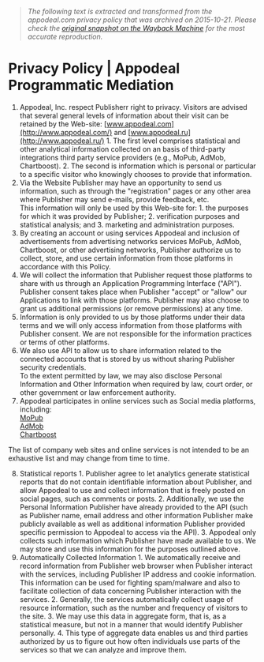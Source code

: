 > *The following text is extracted and transformed from the appodeal.com privacy policy that was archived on 2015-10-21. Please check the [original snapshot on the Wayback Machine](https://web.archive.org/web/20151021061759id_/http%3A//www.appodeal.com/privacy-policy) for the most accurate reproduction.*

# Privacy Policy | Appodeal Programmatic Mediation

  1. Appodeal, Inc. respect Publisherr right to privacy. Visitors are advised that several general levels of information about their visit can be retained by the Web-site: [www.appodeal.com](http://www.appodeal.com/) and [www.appodeal.ru](http://www.appodeal.ru/)
    1. The first level comprises statistical and other analytical information collected on an basis of third-party integrations third party service providers (e.g., MoPub, AdMob, Chartboost).
    2. The second is information which is personal or particular to a specific visitor who knowingly chooses to provide that information.
  2. Via the Website Publisher may have an opportunity to send us information, such as through the "registration" pages or any other area where Publisher may send e-mails, provide feedback, etc.  
This information will only be used by this Web-site for: 
    1. the purposes for which it was provided by Publisher;
    2. verification purposes and statistical analysis; and
    3. marketing and administration purposes.
  3. By creating an account or using services Appodeal and inclusion of advertisements from advertising networks services MoPub, AdMob, Chartboost, or other advertising networks, Publisher authorize us to collect, store, and use certain information from those platforms in accordance with this Policy. 
  4. We will collect the information that Publisher request those platforms to share with us through an Application Programming Interface ("API"). Publisher consent takes place when Publisher "accept" or "allow" our Applications to link with those platforms. Publisher may also choose to grant us additional permissions (or remove permissions) at any time. 
  5. Information is only provided to us by those platforms under their data terms and we will only access information from those platforms with Publisher consent. We are not responsible for the information practices or terms of other platforms. 
  6. We also use API to allow us to share information related to the connected accounts that is stored by us without sharing Publisher security credentials.   
To the extent permitted by law, we may also disclose Personal Information and Other Information when required by law, court order, or other government or law enforcement authority. 
  7. Appodeal participates in online services such as Social media platforms, including:  
[MoPub](http://www.mopub.com/)  
[AdMob](http://www.admob.com/)  
[Chartboost](http://www.chartboost.com/)

The list of company web sites and online services is not intended to be an exhaustive list and may change from time to time.

  8. Statistical reports 
    1. Publisher agree to let analytics generate statistical reports that do not contain identifiable information about Publisher, and allow Appodeal to use and collect information that is freely posted on social pages, such as comments or posts.
    2. Additionally, we use the Personal Information Publisher have already provided to the API (such as Publisher name, email address and other information Publisher make publicly available as well as additional information Publisher provided specific permission to Appodeal to access via the API).
    3. Appodeal only collects such information which Publisher have made available to us. We may store and use this information for the purposes outlined above.
  9. Automatically Collected Information 
    1. We automatically receive and record information from Publisher web browser when Publisher interact with the services, including Publisher IP address and cookie information. This information can be used for fighting spam/malware and also to facilitate collection of data concerning Publisher interaction with the services.
    2. Generally, the services automatically collect usage of resource information, such as the number and frequency of visitors to the site.
    3. We may use this data in aggregate form, that is, as a statistical measure, but not in a manner that would identify Publisher personally.
    4. This type of aggregate data enables us and third parties authorized by us to figure out how often individuals use parts of the services so that we can analyze and improve them.


